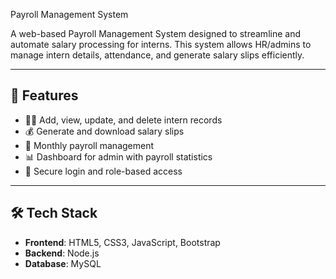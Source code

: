 Payroll Management System

A web-based Payroll Management System designed to streamline and automate salary processing for interns. This system allows HR/admins to manage intern details, attendance, and generate salary slips efficiently.

---

## 🚀 Features

- 🧑‍💼 Add, view, update, and delete intern records
- 💰 Generate and download salary slips
- 📅 Monthly payroll management
- 📊 Dashboard for admin with payroll statistics
- 🔐 Secure login and role-based access

---

## 🛠️ Tech Stack

- **Frontend**: HTML5, CSS3, JavaScript, Bootstrap
- **Backend**: Node.js
- **Database**: MySQL 